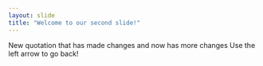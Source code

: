 ```yaml
---
layout: slide
title: "Welcome to our second slide!"
---
```

New quotation that has made changes and now has more changes
Use the left arrow to go back!